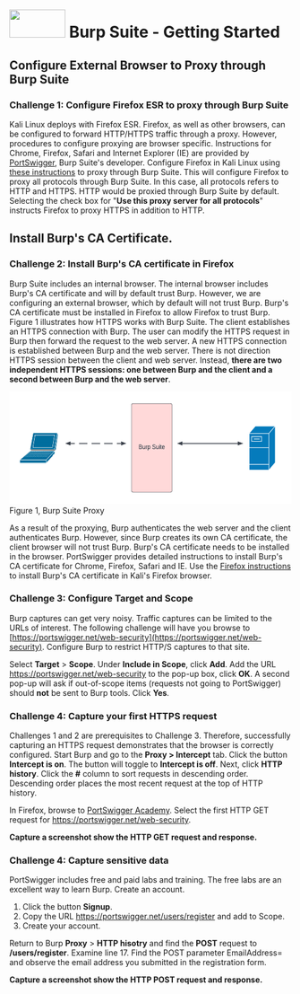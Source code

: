 # <img src="https://www.tamusa.edu/brandguide/jpeglogos/tamusa_final_logo_bw1.jpg" width="100" height="50"> Burp Suite - Getting Started

## Configure External Browser to Proxy through Burp Suite
### Challenge 1: Configure Firefox ESR to proxy through Burp Suite
Kali Linux deploys with Firefox ESR. Firefox, as well as other browsers, can be configured to forward HTTP/HTTPS traffic through a proxy. However, procedures to configure proxying are browser specific. Instructions for Chrome, Firefox, Safari and Internet Explorer (IE) are provided by [PortSwigger](https://portswigger.net/burp/documentation/desktop/external-browser-config), Burp Suite's developer. 
Configure Firefox in Kali Linux using [these instructions](https://portswigger.net/burp/documentation/desktop/external-browser-config/browser-config-firefox) to proxy through Burp Suite. This will configure Firefox to proxy all protocols through Burp Suite. In this case, all protocols refers to HTTP and HTTPS. HTTP would be proxied through Burp Suite by default. Selecting the check box for "**Use this proxy server for all protocols**" instructs Firefox to proxy HTTPS in addition to HTTP.

## Install Burp's CA Certificate.
### Challenge 2: Install Burp's CA certificate in Firefox
Burp Suite includes an internal browser. The internal browser includes Burp's CA certificate and will by default trust Burp. However, we are configuring an external browser, which by default will not trust Burp. Burp's CA certificate must be installed in Firefox to allow Firefox to trust Burp. Figure 1 illustrates how HTTPS works with Burp Suite. The client establishes an HTTPS connection with Burp. The user can modify the HTTPS request in Burp then forward the request to the web server. A new HTTPS connection is established between Burp and the web server. There is not direction HTTPS session between the client and web server. Instead, **there are two independent HTTPS sessions: one between Burp and the client and a second between Burp and the web server**. 

<img src="../images/burp_proxy.png" width="600" height="200">
Figure 1, Burp Suite Proxy

As a result of the proxying, Burp authenticates the web server and the client authenticates Burp. However, since Burp creates its own CA certificate, the client browser will not trust Burp. Burp's CA certificate needs to be installed in the browser. PortSwigger provides detailed instructions to install Burp's CA certificate for Chrome, Firefox, Safari and IE. Use the [Firefox instructions](https://portswigger.net/burp/documentation/desktop/external-browser-config/certificate/ca-cert-firefox) to install Burp's CA certificate in Kali's Firefox browser.

### Challenge 3: Configure Target and Scope
Burp captures can get very noisy. Traffic captures can be limited to the URLs of interest. The following challenge will have you browse to [https://portswigger.net/web-security](https://portswigger.net/web-security). Configure Burp to restrict HTTP/S captures to that site.

Select **Target** > **Scope**. Under **Include in Scope**, click **Add**. Add the URL https://portswigger.net/web-security to the pop-up box, click **OK**. A second pop-up will ask if out-of-scope items (requests not going to PortSwigger) should **not** be sent to Burp tools. Click **Yes**.

### Challenge 4: Capture your first HTTPS request
Challenges 1 and 2 are prerequisites to Challenge 3. Therefore, successfully capturing an HTTPS request demonstrates that the browser is correctly configured. Start Burp and go to the **Proxy > Intercept** tab. Click the button **Intercept is on**. The button will toggle to **Intercept is off**. Next, click **HTTP history**. Click the **#** column to sort requests in descending order. Descending order places the most recent request at the top of HTTP history.

In Firefox, browse to [PortSwigger Academy](https://portswigger.net/web-security). Select the first HTTP GET request for https://portswigger.net/web-security. 

**Capture a screenshot show the HTTP GET request and response.** 

### Challenge 4: Capture sensitive data
PortSwigger includes free and paid labs and training. The free labs are an excellent way to learn Burp. Create an account. 
1. Click the button **Signup**.
2. Copy the URL https://portswigger.net/users/register and add to Scope. 
3. Create your account.

Return to  Burp **Proxy** > **HTTP hisotry** and find the **POST** request to **/users/register**. Examine line 17. Find the POST parameter EmailAddress= and observe the email address you submitted in the registration form.

**Capture a screenshot show the HTTP POST request and response.**
